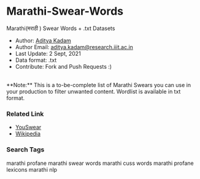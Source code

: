 # Marathi-Swear-Words
Marathi(मराठी ) Swear Words + .txt Datasets

* Author: [Aditya Kadam](https://github.com/Adi2K)
* Author Email: [aditya.kadam@research.iiit.ac.in](mailto:aditya.kadam@research.iiit.ac.in)
* Last Update: 2 Sept, 2021
* Data format: .txt
* Contribute: Fork and Push Requests :)

<br />
**Note:** This is a to-be-complete list of Marathi Swears you can use in your production to filter unwanted content.
Wordlist is available in txt format.

<br />

### Related Link
* [YouSwear](https://www.youswear.com/index.asp?language=Marathi)
* [Wikipedia](https://mr.wikipedia.org/wiki/%E0%A4%B6%E0%A4%BF%E0%A4%B5%E0%A5%8D%E0%A4%AF%E0%A4%BE)



### Search Tags
marathi profane
marathi swear words
marathi cuss words
marathi profane lexicons
marathi nlp
